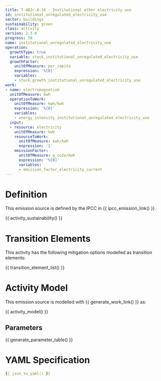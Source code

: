 ```yaml
---
title: T-4B2c-A-16 - Institutional other electricity use
id: institutional_unregulated_electricity_use
sector: buildings
sustainability: green
class: activity
version: 2.3.0
progress: 50
name: institutional_unregulated_electricity_use
operation:
  growthType: true
  variable: stock_institutional_unregulated_electricity_use
  growthFactor:
    unitOfMeasure: per_capita
    expression: '%[0]'
    variables:
    - stock_growth_institutional_unregulated_electricity_use
work:
- name: electromagnetism
  unitOfMeasure: kwh
  operationToWork:
    unitOfMeasure: kwh/kwh
    expression: '%[0]'
    variables:
    - energy_intensity_institutional_unregulated_electricity_use
  input:
  - resource: electricity
    unitOfMeasure: kwh
    resourceToWork:
      unitOfMeasure: kwh/kwh
      expression: '1'
    emissionFactor:
      unitOfMeasure: g_co2e/kwh
      expression: '%[0]'
      variables:
      - emission_factor_electricity_current
---
```

# Definition
This emission source is defined by the IPCC in {{ ipcc_emission_link() }}.


{{ activity_sustainability() }}

# Transition Elements

This activity has the following mitigation options modelled as transition elements:

{{ transition_element_list() }}

# Activity Model
This emission source is modelled with {{ generate_work_link() }} as:

{{ activity_model() }}

## Parameters

{{ generate_parameter_table() }}

# YAML Specification

```yaml
{{ json_to_yaml() }}
```
